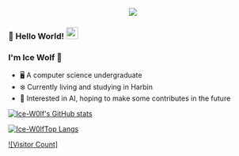 <p align="center">
  <img src="https://user-images.githubusercontent.com/88833541/234557176-65170a38-f59b-4745-b672-cde1d9f36626.jpg">
</p>

### 👋 Hello World!  <img src="https://github.com/TheDudeThatCode/TheDudeThatCode/blob/master/Assets/Earth.gif" width="24px">

### I'm Ice Wolf 🧊
- 🖥️ A computer science undergraduate 
- ❄️ Currently living and studying in Harbin
- 🤖 Interested in AI, hoping to make some contributes in the future

[![Ice-W0lf's GitHub stats](https://github-readme-stats.vercel.app/api?username=Ice-W0lf&show_icons=true&theme=algolia&include_all_commits=true)](https://github.com/anuraghazra/github-readme-stats)

[![Ice-W0lfTop Langs](https://github-readme-stats.vercel.app/api/top-langs/?username=Ice-W0lf&theme=algolia&layout=compact)](https://github.com/Ice-W0lf/github-readme-stats)

[![Visitor Count]](https://profile-counter.glitch.me/Ice-W0lf/count.svg)



<!--
**Ice-W0lf/Ice-W0lf** is a ✨ _special_ ✨ repository because its `README.md` (this file) appears on your GitHub profile.

Here are some ideas to get you started:

- 🔭 I’m currently working on ...
- 🌱 I’m currently learning ...
- 👯 I’m looking to collaborate on ...
- 🤔 I’m looking for help with ...
- 💬 Ask me about ...
- 📫 How to reach me: ...
- 😄 Pronouns: ...
- ⚡ Fun fact: ...
-->
